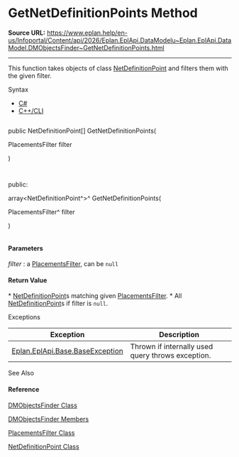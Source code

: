 # GetNetDefinitionPoints Method

**Source URL:** https://www.eplan.help/en-us/Infoportal/Content/api/2026/Eplan.EplApi.DataModelu~Eplan.EplApi.DataModel.DMObjectsFinder~GetNetDefinitionPoints.html

---

This function takes objects of class [NetDefinitionPoint](Eplan.EplApi.DataModelu~Eplan.EplApi.DataModel.NetDefinitionPoint.html) and filters them with the given filter.

Syntax

- [C#](#i-syntax-CS)
- [C++/CLI](#i-syntax-CPP2005)

```
```
public NetDefinitionPoint[] GetNetDefinitionPoints( 
   PlacementsFilter filter
)
```
```

```
```
public:
array<NetDefinitionPoint^>^ GetNetDefinitionPoints( 
   PlacementsFilter^ filter
)
```
```

#### Parameters

*filter*
:   a [PlacementsFilter](Eplan.EplApi.DataModelu~Eplan.EplApi.DataModel.PlacementsFilter.html), can be `null`

#### Return Value

\* [NetDefinitionPoint](Eplan.EplApi.DataModelu~Eplan.EplApi.DataModel.NetDefinitionPoint.html)s matching given [PlacementsFilter](Eplan.EplApi.DataModelu~Eplan.EplApi.DataModel.PlacementsFilter.html). \* All [NetDefinitionPoint](Eplan.EplApi.DataModelu~Eplan.EplApi.DataModel.NetDefinitionPoint.html)s if filter is `null`.

Exceptions

| Exception | Description |
| --- | --- |
| [Eplan.EplApi.Base.BaseException](Eplan.EplApi.Baseu~Eplan.EplApi.Base.BaseException.html) | Thrown if internally used query throws exception. |



See Also

#### Reference

[DMObjectsFinder Class](Eplan.EplApi.DataModelu~Eplan.EplApi.DataModel.DMObjectsFinder.html)
  
[DMObjectsFinder Members](Eplan.EplApi.DataModelu~Eplan.EplApi.DataModel.DMObjectsFinder_members.html)
  
[PlacementsFilter Class](Eplan.EplApi.DataModelu~Eplan.EplApi.DataModel.PlacementsFilter.html)
  
[NetDefinitionPoint Class](Eplan.EplApi.DataModelu~Eplan.EplApi.DataModel.NetDefinitionPoint.html)